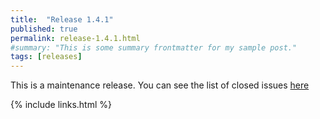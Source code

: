 ```yaml
---
title:  "Release 1.4.1"
published: true
permalink: release-1.4.1.html
#summary: "This is some summary frontmatter for my sample post."
tags: [releases]
---
```


This is a maintenance release. You can see the list of closed issues [here](https://github.com/SecurityRAT/SecurityRAT/milestone/2?closed=1)

{% include links.html %}
